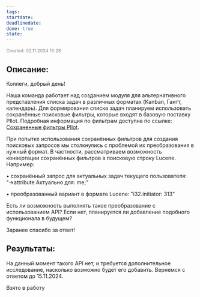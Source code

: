 ```yaml
---
tags: 
startdate: 
deadlinedate: 
done: true
state:
---
```

<span style="font-size:12px; color:#888888;">Created: 02.11.2024 15:28</span>

## Описание:

Коллеги, добрый день!

  
Наша команда работает над созданием модуля для альтернативного представления списка задач в различных форматах (Kanban, Гантт, календарь). Для формирования списка задач планируем использовать сохранённые поисковые фильтры, которые входят в базовую поставку PIlot. Подробная информация по фильтрам доступна по ссылке: [Сохраненные фильтры PIlot](https://help.pilotems.com/ru/Content/Zadaniya_filtry.htm?Highlight=%D0%A4%D0%B8%D0%BB%D1%8C%D1%82%D1%80).
 

При попытке использования сохранённых фильтров для создания поисковых запросов мы столкнулись с проблемой их преобразования в нужный формат. В частности, рассматриваем возможность конвертации сохранённых фильтров в поисковую строку Lucene. Например:
 

• сохранённый запрос для актуальных задач текущего пользователя: "→attribute Актуально для: me;"

• преобразованный вариант в формате Lucene: "i32\.initiator: 313"
  

Есть ли возможность выполнять такое преобразование с использованием API? Если нет, планируется ли добавление подобного функционала в будущем?

  

Заранее спасибо за ответ!

## Результаты:

На данный момент такого API нет, и требуется дополнительное исследование, насколько возможно будет его добавить. Вернемся с ответом до 15.11.2024.

Взято в работу


